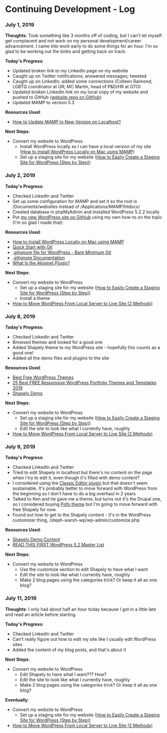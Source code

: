 # Continuing Development - Log

### July 1, 2019

**Thoughts**: Took something like 3 months off of coding, but I can't let myself get complacent and not work on my personal development/career advancement. I came into work early to do some things for an hour. I'm so glad to be working out the kinks and getting back on track.

**Today's Progress**:
+ Updated broken link to my LinkedIn page on my website
+ Caught up on Twitter notifications; answered messages; tweeted
+ Caught up on LinkedIn; added some connections (Colleen Raimond, LGBTQ coordinator at UR; MC Martin, head of P&D/HR at GTO)
+ Updated broken LinkedIn link on my local copy of my website and pushed to GitHub ([website repo on GitHub](https://github.com/smwarsh/steph-warsh))
+ Updated MAMP to version 5.3

**Resources Used**:
+ [How to Update MAMP to New Version on Localhost?](https://www.webnots.com/how-to-update-mamp-to-new-version-on-localhost/)

**Next Steps**:
+ Convert my website to WordPress
  + Install WordPress locally so I can have a local version of my site ([How to Install WordPress Locally on Mac using MAMP](https://www.wpbeginner.com/wp-tutorials/how-to-install-wordpress-locally-on-mac-using-mamp/))
  + Set up a staging site for my website ([How to Easily Create a Staging Site for WordPress (Step by Step)](https://www.wpbeginner.com/wp-tutorials/how-to-create-staging-environment-for-a-wordpress-site/))


### July 2, 2019

**Today's Progress**:
+ Checked LinkedIn and Twitter
+ Set up some configuration for MAMP and set it so the root is /Documents/websites instead of /Applications/MAMP/htdocs/
+ Created database in phpMyAdmin and installed WordPress 5.2.2 locally
+ Put [my new WordPress site on GitHub](https://github.com/smwarsh/stephwarsh) using my own how-to on the topic (I'm so glad I made that)

**Resources Used**:
+ [How to Install WordPress Locally on Mac using MAMP](https://www.wpbeginner.com/wp-tutorials/how-to-install-wordpress-locally-on-mac-using-mamp/)
+ [Quick Start with Git](http://stephwarsh.com/blog.php#git-setup)
+ [.gitignore file for WordPress - Bare Minimum Git](https://gist.github.com/epeli/4c34d665d26cd8d8ea83d7d06b423e66)
+ [.gitignore Documentation](https://git-scm.com/docs/gitignore)
+ [What Is the Akismet Plugin?](https://www.bluehost.com/blog/wordpress/what-is-the-akismet-plugin-12030/?utm_source=google&utm_medium=genericsearch&kclickid=7a625dae-46f8-4a48-a62d-99cf3de69055&kenshoo_ida=Blue%20Host%20IDA&gclid=EAIaIQobChMIs96j-6OW4wIV05FbCh3tpg-2EAAYASAAEgLyavD_BwE)

**Next Steps**:
+ Convert my website to WordPress
  + Set up a staging site for my website ([How to Easily Create a Staging Site for WordPress (Step by Step)](https://www.wpbeginner.com/wp-tutorials/how-to-create-staging-environment-for-a-wordpress-site/))
  + Install a theme
+ [How to Move WordPress From Local Server to Live Site (2 Methods)](https://www.wpbeginner.com/wp-tutorials/how-to-move-wordpress-from-local-server-to-live-site/)


### July 8, 2019

**Today's Progress**:
+ Checked LinkedIn and Twitter
+ Browsed themes and looked for a good one
+ Added Shapely theme to my WordPress site - hopefully this counts as a good one!
+ Added all the demo files and plugins to the site

**Resources Used**:
+ [Best Free WordPress Themes](https://colorlib.com/wp/themes/)
+ [25 Best FREE Responsive WordPress Portfolio Themes and Templates 2019](https://themegrill.com/blog/free-wordpress-portfolio-themes/)
+ [Shapely Demo](https://colorlib.com/shapely/)

**Next Steps**:
+ Convert my website to WordPress
  + Set up a staging site for my website ([How to Easily Create a Staging Site for WordPress (Step by Step)](https://www.wpbeginner.com/wp-tutorials/how-to-create-staging-environment-for-a-wordpress-site/))
  + Edit the site to look like what I currently have, roughly
+ [How to Move WordPress From Local Server to Live Site (2 Methods)](https://www.wpbeginner.com/wp-tutorials/how-to-move-wordpress-from-local-server-to-live-site/)


### July 9, 2019

**Today's Progress**:
+ Checked LinkedIn and Twitter
+ Tried to edit Shapely in localhost but there's no content on the page when I try to edit it, even though it's filled with demo content?
+ I considered using the [Classic Editor plugin](https://wordpress.org/plugins/classic-editor/) but that doesn't seem sustainable. It's probably better to move forward with WordPress from the beginning so I don't have to do a big overhaul in 2 years
+ Talked to Ken and he gave me a theme, but turns out it's the Drupal one, so I considered buying [Pofo theme](http://preview.themeforest.net/item/pofo-creative-portfolio-and-blog-wordpress-theme/full_screen_preview/21023319?_ga=2.175255138.1329748979.1562676523-254394451.1562589196) but I'm going to move forward with free Shapely for now.
+ Found out how to get to the Shapely content - it's in the WordPress customizer thing, /steph-warsh-wp/wp-admin/customize.php

**Resources Used**:
+ [Shapely Demo Content](https://colorlib.com/wp/forums/topic/shapely-demo-content/)
+ [READ THIS FIRST WordPress 5.2 Master List](https://wordpress.org/support/topic/read-this-first-wordpress-5-2-master-list/)

**Next Steps**:
+ Convert my website to WordPress
  + Use the customize section to edit Shapely to have what I want
  + Edit the site to look like what I currently have, roughly
  + Make 2 blog pages using the categories trick? Or keep it all as one blog?
  

### July 11, 2019

**Thoughts**: I only had about half an hour today because I got in a little late and read an article before starting.

**Today's Progress**:
+ Checked LinkedIn and Twitter
+ Can't really figure out how to edit my site like I usually edit WordPress sites
+ Added the content of my blog posts, and that's about it

**Next Steps**:
+ Convert my website to WordPress
  + Edit Shapely to have what I want??? How?
  + Edit the site to look like what I currently have, roughly
  + Make 2 blog pages using the categories trick? Or keep it all as one blog?

**Eventually**:
+ Convert my website to WordPress
  + Set up a staging site for my website ([How to Easily Create a Staging Site for WordPress (Step by Step)](https://www.wpbeginner.com/wp-tutorials/how-to-create-staging-environment-for-a-wordpress-site/))
+ [How to Move WordPress From Local Server to Live Site (2 Methods)](https://www.wpbeginner.com/wp-tutorials/how-to-move-wordpress-from-local-server-to-live-site/)
